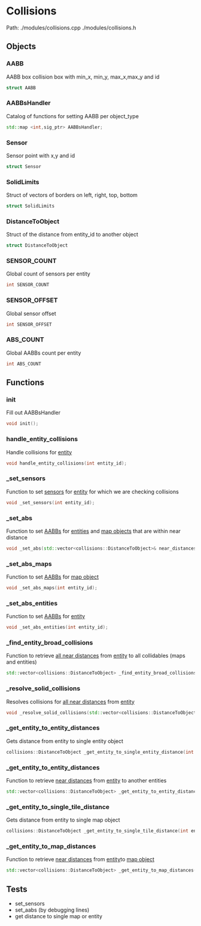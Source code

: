 # Collisions
Path: ./modules/collisions.cpp   ./modules/collisions.h

## Objects

### AABB
AABB box collision box with min_x, min_y, max_x,max_y and id
```c++
struct AABB
```

### AABBsHandler
Catalog of functions for setting AABB per object_type
```c++
std::map <int,sig_ptr> AABBsHandler;
```

### Sensor
Sensor point with x,y and id
```c++
struct Sensor
```

### SolidLimits
Struct of vectors of borders on left, right, top, bottom
```c++
struct SolidLimits
```

### DistanceToObject
Struct of the distance from entity_id to another object
```c++
struct DistanceToObject
```

### SENSOR_COUNT 
Global count of sensors per entity
```c++
int SENSOR_COUNT
```

### SENSOR_OFFSET
Global sensor offset
```c++
int SENSOR_OFFSET
```

### ABS_COUNT
Global AABBs count  per entity
```c++
int ABS_COUNT
```

## Functions

### init
Fill out AABBsHandler
```c++
void init();
```

### handle_entity_collisions
Handle collisions for  [entity](entity.md#Entity)
```c++
void handle_entity_collisions(int entity_id);
```

### _set_sensors
Function to set [sensors](collisions.md#Sensor) for [entity](entity.md#Entity) for which we are checking collisions
```c++
void _set_sensors(int entity_id);
```

### _set_abs
Function to set [AABBs](collisions.md#AABB) for [entities](entity.md#Entity) and [map objects](maps.md#Map) that are within near distance
```c++
void _set_abs(std::vector<collisions::DistanceToObject>& near_distances);
```

### _set_abs_maps
Function to set [AABBs](collisions.md#AABB) for [map object](maps.md#Map)
```c++
void _set_abs_maps(int entity_id);
```

### _set_abs_entities
Function to set [AABBs](collisions.md#AABB) for [entity](entity.md#Entity)
```c++
void _set_abs_entities(int entity_id);
```

### _find_entity_broad_collisions
Function to retrieve [all near distances](collisions.md#DistanceToObject) from [entity](entity.md#Entity) to all collidables (maps and entities)
```c++
std::vector<collisions::DistanceToObject> _find_entity_broad_collisions(int entity_id);
```

### _resolve_solid_collisions
Resolves collisions for [all near distances](collisions.md#DistanceToObject) from [entity](entity.md#Entity) 
```c++
void _resolve_solid_collisions(std::vector<collisions::DistanceToObject>& near_distances);
```

### _get_entity_to_entity_distances
Gets distance from entity to single entity object
```c++
collisions::DistanceToObject _get_entity_to_single_entity_distance(int entity_id, int target_entity_id);
```

### _get_entity_to_entity_distances
Function to retrieve [near distances](collisions.md#DistanceToObject) from [entity](entity.md#Entity) to another entities
```c++
std::vector<collisions::DistanceToObject> _get_entity_to_entity_distances(int entity_id);
```

### _get_entity_to_single_tile_distance
Gets distance from entity to single map object
```c++
collisions::DistanceToObject _get_entity_to_single_tile_distance(int entity_id, int tile_id);
```

### _get_entity_to_map_distances
Function to retrieve [near distances](collisions.md#DistanceToObject) from [entity](entity.md#Entity)to [map object](maps.md#Maps)
```c++
std::vector<collisions::DistanceToObject> _get_entity_to_map_distances(int entity_id);
```

## Tests
- set_sensors
- set_aabs (by debugging lines)
- get distance to single map or entity

